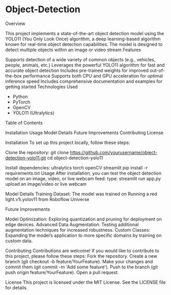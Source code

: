 # Object-Detection
Overview

This project implements a state-of-the-art object detection model using the YOLO11 (You Only Look Once) algorithm, a deep learning-based algorithm known for real-time object detection capabilities. The model is designed to detect multiple objects within an image or video stream
Features

  Supports detection of a wide variety of common objects (e.g., vehicles, people, animals, etc.)
  Leverages the powerful YOLO11 algorithm for fast and accurate object detection
  Includes pre-trained weights for improved out-of-the-box performance
  Supports both CPU and GPU acceleration for optimal inference speed
  Includes comprehensive documentation and examples for getting started
Technologies Used
- Python
- PyTorch
- OpenCV
- YOLO11 (Ultralytics)


Table of Contents

  Installation
  Usage
  Model Details
  Future Improvements
  Contributing
  License

Installation
  To set up this project locally, follow these steps:

Clone the repository:
  git clone https://github.com/yourusername/object-detection-yolo11.git
  cd object-detection-yolo11

Install dependencies:
  ultralytics
  torch
  openCV
  streamlit
pip install -r requirements.txt
Usage
  After installation, you can test the object detection model on an image, video, or live webcam feed:
  type: streamlit run app.py                     upload an image/video or live webcam

Model Details
  Training Dataset: The model was trained on Running a red light.v1i.yolov11 from Roboflow Universe


Future Improvements

  Model Optimization: Exploring quantization and pruning for deployment on edge devices.
  Advanced Data Augmentation: Testing additional augmentation techniques for increased robustness.
  Custom Classes: Expanding the model’s application to more specific domains by training on custom data.

Contributing
  Contributions are welcome! If you would like to contribute to this project, please follow these steps:
  Fork the repository.
  Create a new branch (git checkout -b feature/YourFeature).
  Make your changes and commit them (git commit -m 'Add some feature').
  Push to the branch (git push origin feature/YourFeature).
  Open a pull request.

License
  This project is licensed under the MIT License. See the LICENSE file for details.


